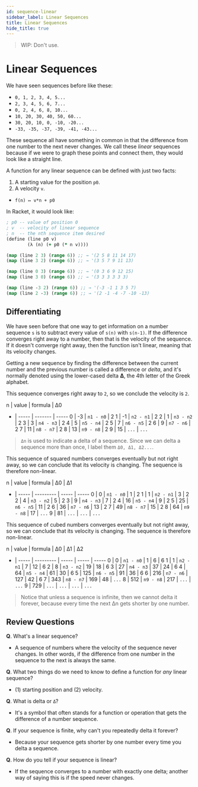 ```yaml
---
id: sequence-linear
sidebar_label: Linear Sequences
title: Linear Sequences
hide_title: true
---
```


> WIP: Don't use.

# Linear Sequences

We have seen sequences before like these:

* `0, 1, 2, 3, 4, 5...`
* `2, 3, 4, 5, 6, 7...`
* `0, 2, 4, 6, 8, 10...`
* `10, 20, 30, 40, 50, 60...`
* `30, 20, 10, 0, -10, -20...`
* `-33, -35, -37, -39, -41, -43...`

These sequence all have something in common in that the difference from one
number to the next never changes. We call these *linear* sequences because if we
were to graph these points and connect them, they would look like a straight
line.

A function for any linear sequence can be defined with just two facts:
   1. A starting value for the position `p0`.
   2. A velocity `v`.

* `f(n) ↦ v*n + p0`

In Racket, it would look like:

``` Clojure
; p0 -- value of position 0
; v  -- velocity of linear sequence
; n  -- the nth sequence item desired
(define (line p0 v)
        (λ (n) (+ p0 (* n v))))

(map (line 2 3) (range 6)) ;; → '(2 5 8 11 14 17)
(map (line 3 2) (range 6)) ;; → '(3 5 7 9 11 13)

(map (line 0 3) (range 6)) ;; → '(0 3 6 9 12 15)
(map (line 3 0) (range 6)) ;; → '(3 3 3 3 3 3)

(map (line -3 2) (range 6)) ;; → '(-3 -1 1 3 5 7)
(map (line 2 -3) (range 6)) ;; → '(2 -1 -4 -7 -10 -13)
```

## Differentiating

We have seen before that one way to get information on a number sequence `s` is 
to subtract every value of `s(n)` with `s(n-1)`. If the difference converges 
right away to a number, then that is the velocity of the sequence. If it doesn't 
converge right away, then the function isn't linear, meaning that its velocity 
changes.

Getting a new sequence by finding the difference between the current number and
the previous number is called a difference or _delta_, and it's normally denoted
using the lower-cased delta **Δ**, the 4th letter of the Greek alphabet.

This sequence converges right away to `2`, so we conclude the velocity is `2`.

n | value | formula   | Δ0
- | ----- | -------   | -----
0 |  -3   | `n1 - n0` | 2
1 |  -1   | `n2 - n1` | 2
2 |   1   | `n3 - n2` | 2
3 |   3   | `n4 - n3` | 2
4 |   5   | `n5 - n4` | 2
5 |   7   | `n6 - n5` | 2
6 |   9   | `n7 - n6` | 2
7 |  11   | `n8 - n7` | 2
8 |  13   | `n9 - n8` | 2
9 |  15   | `...`     | `...`

> `Δn` is used to indicate a delta of a sequence. Since we can delta a sequence
> more than once, I label them `Δ0, Δ1, Δ2...`.

This sequence of squared numbers converges eventually but not right away, so we 
can conclude that its velocity is changing. The sequence is therefore 
non-linear.

n | value | formula   | Δ0    | Δ1
- | ----- | --------- | ----- | -----
0 |  0    | `n1 - n0` | 1     | 2
1 |  1    | `n2 - n1` | 3     | 2
2 |  4    | `n3 - n2` | 5     | 2
3 |  9    | `n4 - n3` | 7     | 2
4 |  16   | `n5 - n4` | 9     | 2
5 |  25   | `n6 - n5` | 11    | 2
6 |  36   | `n7 - n6` | 13    | 2
7 |  49   | `n8 - n7` | 15    | 2
8 |  64   | `n9 - n8` | 17    | `...`
9 |  81   | `...`     | `...` | `...`

This sequence of cubed numbers converges eventually but not right away, so we 
can conclude that its velocity is changing. The sequence is therefore 
non-linear.

n | value | formula   | Δ0    | Δ1    | Δ2
- | ----- | --------- | ----- | ----- | -----
0 |  0    | `n1 - n0` | 1     | 6     | 6
1 |  1    | `n2 - n1` | 7     | 12    | 6
2 |  8    | `n3 - n2` | 19    | 18    | 6
3 |  27   | `n4 - n3` | 37    | 24    | 6
4 |  64   | `n5 - n4` | 61    | 30    | 6
5 |  125  | `n6 - n5` | 91    | 36    | 6
6 |  216  | `n7 - n6` | 127   | 42    | 6
7 |  343  | `n8 - n7` | 169   | 48    | `...`
8 |  512  | `n9 - n8` | 217   | `...` | `...`
9 |  729  | `...`     | `...` | `...` | `...`

> Notice that unless a sequence is infinite, then we cannot delta it forever,
> because every time the next Δn gets shorter by one number.

## Review Questions

**Q**. What's a linear sequence?
- A sequence of numbers where the velocity of the sequence never changes. In 
  other words, if the difference from one number in the sequence to the next is 
  always the same.

**Q**. What two things do we need to know to define a function for _any_ linear sequence?
- (1) starting position and (2) velocity.

**Q**. What is delta or `Δ`?
- It's a symbol that often stands for a function or operation that gets the 
  difference of a number sequence.

**Q**. If your sequence is finite, why can't you repeatedly delta it forever?
- Because your sequence gets shorter by one number every time you delta a sequence.

**Q**. How do you tell if your sequence is linear?
- If the sequence converges to a number with exactly one delta; another way of
  saying this is if the speed never changes.
